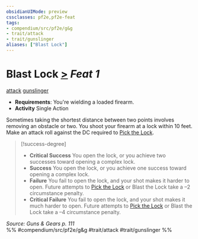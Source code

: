 ```yaml
---
obsidianUIMode: preview
cssclasses: pf2e,pf2e-feat
tags:
- compendium/src/pf2e/g&g
- trait/attack
- trait/gunslinger
aliases: ["Blast Lock"]
---
```

# Blast Lock  [>](rules/core-rulebook/chapter-9-playing-the-game.md#Actions "Single Action") *Feat 1*  
[attack](rules/traits/attack.md "Attack Combat Trait")  [gunslinger](rules/traits/gunslinger-g-g.md "Gunslinger Class Trait")  

- **Requirements**: You're wielding a loaded firearm.
- **Activity** Single Action

Sometimes taking the shortest distance between two points involves removing an obstacle or two. You shoot your firearm at a lock within 10 feet. Make an attack roll against the DC required to [Pick the Lock](rules/actions/pick-a-lock.md).

> [!success-degree] 
> - **Critical Success** You open the lock, or you achieve two successes toward opening a complex lock.
> - **Success** You open the lock, or you achieve one success toward opening a complex lock.
> - **Failure** You fail to open the lock, and your shot makes it harder to open. Future attempts to [Pick the Lock](rules/actions/pick-a-lock.md) or Blast the Lock take a –2 circumstance penalty.
> - **Critical Failure** You fail to open the lock, and your shot makes it much harder to open. Future attempts to [Pick the Lock](rules/actions/pick-a-lock.md) or Blast the Lock take a –4 circumstance penalty.

*Source: Guns & Gears p. 111*  
%% #compendium/src/pf2e/g&g #trait/attack #trait/gunslinger %%